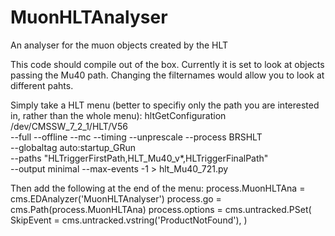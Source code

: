 # MuonHLTAnalyser
An analyser for the muon objects created by the HLT

This code should compile out of the box. Currently it is set to look at objects passing the Mu40 path. Changing the filternames would allow you to look at different pahts.

Simply take a HLT menu (better to specifiy only the path you are interested in, rather than the whole menu):
hltGetConfiguration /dev/CMSSW_7_2_1/HLT/V56\
 --full --offline --mc --timing --unprescale --process BRSHLT\
 --globaltag auto:startup_GRun\
 --paths "HLTriggerFirstPath,HLT_Mu40_v*,HLTriggerFinalPath"\
 --output minimal --max-events -1 > hlt_Mu40_721.py

Then add the following at the end of the menu:
process.MuonHLTAna = cms.EDAnalyzer('MuonHLTAnalyser')
process.go = cms.Path(process.MuonHLTAna)
process.options = cms.untracked.PSet(
  SkipEvent = cms.untracked.vstring('ProductNotFound'),
)
